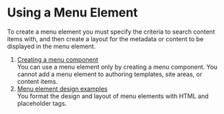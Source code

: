 # Using a Menu Element


To create a menu element you must specify the criteria to search content items with, and then create a layout for the metadata or content to be displayed in the menu element.

1.  [Creating a menu component](wcm_dev_elements_menu_creating.md)  
You can use a menu element only by creating a menu component. You cannot add a menu element to authoring templates, site areas, or content items.
2.  [Menu element design examples](wcm_dev_elements_menu_design.md)  
You format the design and layout of menu elements with HTML and placeholder tags.


